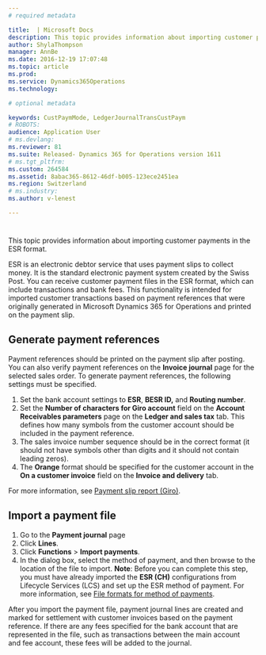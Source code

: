 ```yaml
---
# required metadata

title:  | Microsoft Docs
description: This topic provides information about importing customer payments in the ESR format.
author: ShylaThompson
manager: AnnBe
ms.date: 2016-12-19 17:07:48
ms.topic: article
ms.prod: 
ms.service: Dynamics365Operations
ms.technology: 

# optional metadata

keywords: CustPaymMode, LedgerJournalTransCustPaym
# ROBOTS: 
audience: Application User
# ms.devlang: 
ms.reviewer: 81
ms.suite: Released- Dynamics 365 for Operations version 1611
# ms.tgt_pltfrm: 
ms.custom: 264584
ms.assetid: 8abac365-8612-46df-b005-123ece2451ea
ms.region: Switzerland
# ms.industry: 
ms.author: v-lenest

---
```


# 

This topic provides information about importing customer payments in the ESR format.

ESR is an electronic debtor service that uses payment slips to collect money. It is the standard electronic payment system created by the Swiss Post. You can receive customer payment files in the ESR format, which can include transactions and bank fees. This functionality is intended for imported customer transactions based on payment references that were originally generated in Microsoft Dynamics 365 for Operations and printed on the payment slip.

## Generate payment references
Payment references should be printed on the payment slip after posting. You can also verify payment references on the **Invoice journal** page for the selected sales order. To generate payment references, the following settings must be specified.

1.  Set the bank account settings to **ESR**, **BESR ID,** and **Routing number**.
2.  Set the **Number of characters for Giro account** field on the **Account Receivables parameters** page on the **Ledger and sales tax** tab. This defines how many symbols from the customer account should be included in the payment reference.
3.  The sales invoice number sequence should be in the correct format (it should not have symbols other than digits and it should not contain leading zeros).
4.  The **Orange** format should be specified for the customer account in the **On a customer invoice** field on the **Invoice and delivery** tab.

For more information, see [Payment slip report (Giro)](https://docs.microsoft.com/en-us/dynamics365/operations/financials/localizations/europe/eur-payment-slip-report-giro).

## Import a payment file
1.  Go to the **Payment journal** page
2.  Click **Lines**.
3.  Click **Functions** &gt; **Import payments**.
4.  In the dialog box, select the method of payment, and then browse to the location of the file to import. **Note**: Before you can complete this step, you must have already imported the **ESR (CH)** configurations from Lifecycle Services (LCS) and set up the ESR method of payment. For more information, see [File formats for method of payments](https://docs.microsoft.com/en-us/dynamics365/operations/financials/localizations/europe/select-file-formats-for-the-method-of-payments).

After you import the payment file, payment journal lines are created and marked for settlement with customer invoices based on the payment reference. If there are any fees specified for the bank account that are represented in the file, such as transactions between the main account and fee account, these fees will be added to the journal.

